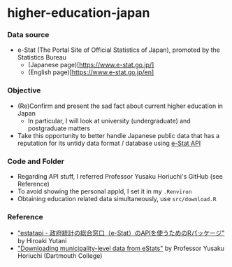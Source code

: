 # higher-education-japan

### Data source
- e-Stat (The Portal Site of Official Statistics of Japan), promoted by the Statistics Bureau
  - (Japanese page)[https://www.e-stat.go.jp/] 
  - (English page)[https://www.e-stat.go.jp/en]


### Objective 
- (Re)Confirm and present the sad fact about current higher education in Japan
  - In particular, I will look at university (undergraduate) and postgraduate matters
- Take this opportunity to better handle Japanese public data that has a reputation for its untidy data format / database using [e-Stat API](https://www.e-stat.go.jp/api/)


### Code and Folder
- Regarding API stuff, I referred Professor Yusaku Horiuchi's GitHub (see Reference)
- To avoid showing the personal appId, I set it in my `.Renviron`
- Obtaining education related data simultaneously, use `src/download.R`


### Reference
- ["estatapi - 政府統計の総合窓口（e-Stat）のAPIを使うためのRパッケージ"](https://yutannihilation.github.io/estatapi/) by Hiroaki Yutani
- ["Downloading municipality-level data from eStats"](https://github.com/yhoriuchi/eStats) by Professor Yusaku Horiuchi (Dartmouth College)
